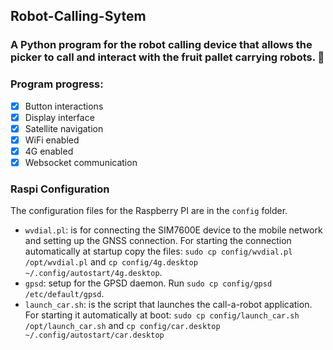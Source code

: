 ## Robot-Calling-Sytem

### A Python program for the robot calling device that allows the picker to call and interact with the fruit pallet carrying robots. :strawberry: 

### Program progress:

- [x] Button interactions
- [x] Display interface
- [x] Satellite navigation  
- [x] WiFi enabled 
- [x] 4G enabled 
- [x] Websocket communication 

### Raspi Configuration


The configuration files for the Raspberry PI are in the `config` folder. 

- `wvdial.pl`: is for connecting the SIM7600E device to the mobile network and setting up the GNSS connection. 
  For starting the connection automatically at startup copy the files: `sudo cp config/wvdial.pl /opt/wvdial.pl` and `cp config/4g.desktop ~/.config/autostart/4g.desktop`.
- `gpsd`: setup for the GPSD daemon. Run `sudo cp config/gpsd /etc/default/gpsd`.
- `launch_car.sh`: is the script that launches the call-a-robot application. For starting it automatically at boot: `sudo cp config/launch_car.sh /opt/launch_car.sh` and `cp config/car.desktop ~/.config/autostart/car.desktop`
